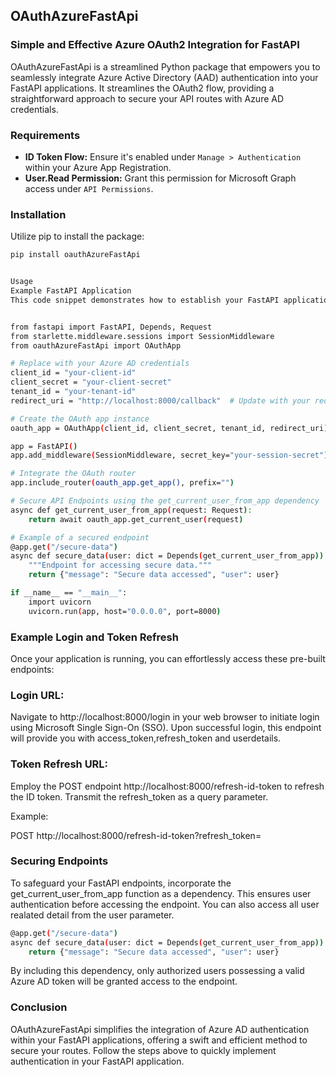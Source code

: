 ## OAuthAzureFastApi

### Simple and Effective Azure OAuth2 Integration for FastAPI

OAuthAzureFastApi is a streamlined Python package that empowers you to seamlessly integrate Azure Active Directory (AAD) authentication into your FastAPI applications. It streamlines the OAuth2 flow, providing a straightforward approach to secure your API routes with Azure AD credentials.

### Requirements

- **ID Token Flow:** Ensure it's enabled under `Manage > Authentication` within your Azure App Registration.
- **User.Read Permission:** Grant this permission for Microsoft Graph access under `API Permissions`.

### Installation

Utilize pip to install the package:

```bash
pip install oauthAzureFastApi


Usage
Example FastAPI Application
This code snippet demonstrates how to establish your FastAPI application for leveraging OAuthAzureFastApi:


from fastapi import FastAPI, Depends, Request
from starlette.middleware.sessions import SessionMiddleware
from oauthAzureFastApi import OAuthApp

# Replace with your Azure AD credentials
client_id = "your-client-id"
client_secret = "your-client-secret"
tenant_id = "your-tenant-id"
redirect_uri = "http://localhost:8000/callback"  # Update with your redirect URL

# Create the OAuth app instance
oauth_app = OAuthApp(client_id, client_secret, tenant_id, redirect_uri)

app = FastAPI()
app.add_middleware(SessionMiddleware, secret_key="your-session-secret")

# Integrate the OAuth router
app.include_router(oauth_app.get_app(), prefix="")

# Secure API Endpoints using the get_current_user_from_app dependency
async def get_current_user_from_app(request: Request):
    return await oauth_app.get_current_user(request)

# Example of a secured endpoint
@app.get("/secure-data")
async def secure_data(user: dict = Depends(get_current_user_from_app)):
    """Endpoint for accessing secure data."""
    return {"message": "Secure data accessed", "user": user}

if __name__ == "__main__":
    import uvicorn
    uvicorn.run(app, host="0.0.0.0", port=8000)

```
### Example Login and Token Refresh
Once your application is running, you can effortlessly access these pre-built endpoints:

### Login URL:

Navigate to http://localhost:8000/login in your web browser to initiate login using Microsoft Single Sign-On (SSO). Upon successful login, this endpoint will provide you with access_token,refresh_token and userdetails.

### Token Refresh URL:

Employ the POST endpoint http://localhost:8000/refresh-id-token to refresh the ID token. Transmit the refresh_token as a query parameter.

Example:

POST http://localhost:8000/refresh-id-token?refresh_token=<your-refresh-token>


### Securing Endpoints
To safeguard your FastAPI endpoints, incorporate the get_current_user_from_app function as a dependency. This ensures user authentication before accessing the endpoint. You can also access all user realated detail from the user parameter.

```bash
@app.get("/secure-data")
async def secure_data(user: dict = Depends(get_current_user_from_app)):
    return {"message": "Secure data accessed", "user": user}
```

By including this dependency, only authorized users possessing a valid Azure AD token will be granted access to the endpoint.

### Conclusion
OAuthAzureFastApi simplifies the integration of Azure AD authentication within your FastAPI applications, offering a swift and efficient method to secure your routes. Follow the steps above to quickly implement authentication in your FastAPI application.